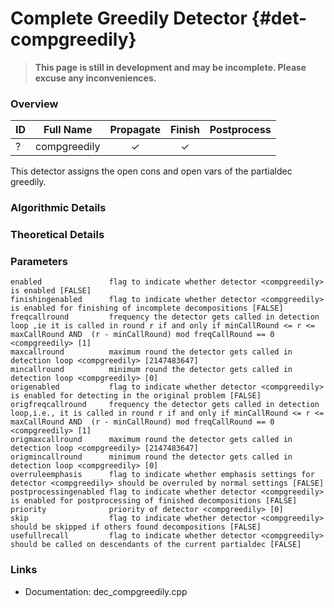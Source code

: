 # Complete Greedily Detector {#det-compgreedily}
> **This page is still in development and may be incomplete. Please excuse any inconveniences.**

### Overview

| ID |          Full Name          | Propagate | Finish | Postprocess |
|----|-----------------------------|:---------:|:------:|:-----------:|
| ?  | compgreedily                | ✓ | ✓ |   |

This detector assigns the open cons and open vars of the partialdec greedily.

### Algorithmic Details

### Theoretical Details

### Parameters

    enabled               flag to indicate whether detector <compgreedily> is enabled [FALSE]
    finishingenabled      flag to indicate whether detector <compgreedily> is enabled for finishing of incomplete decompositions [FALSE]
    freqcallround         frequency the detector gets called in detection loop ,ie it is called in round r if and only if minCallRound <= r <= maxCallRound AND  (r - minCallRound) mod freqCallRound == 0 <compgreedily> [1]
    maxcallround          maximum round the detector gets called in detection loop <compgreedily> [2147483647]
    mincallround          minimum round the detector gets called in detection loop <compgreedily> [0]
    origenabled           flag to indicate whether detector <compgreedily> is enabled for detecting in the original problem [FALSE]
    origfreqcallround     frequency the detector gets called in detection loop,i.e., it is called in round r if and only if minCallRound <= r <= maxCallRound AND  (r - minCallRound) mod freqCallRound == 0 <compgreedily> [1]
    origmaxcallround      maximum round the detector gets called in detection loop <compgreedily> [2147483647]
    origmincallround      minimum round the detector gets called in detection loop <compgreedily> [0]
    overruleemphasis      flag to indicate whether emphasis settings for detector <compgreedily> should be overruled by normal settings [FALSE]
    postprocessingenabled flag to indicate whether detector <compgreedily> is enabled for postprocessing of finished decompositions [FALSE]
    priority              priority of detector <compgreedily> [0]
    skip                  flag to indicate whether detector <compgreedily> should be skipped if others found decompositions [FALSE]
    usefullrecall         flag to indicate whether detector <compgreedily> should be called on descendants of the current partialdec [FALSE]


### Links
 * Documentation: dec_compgreedily.cpp
